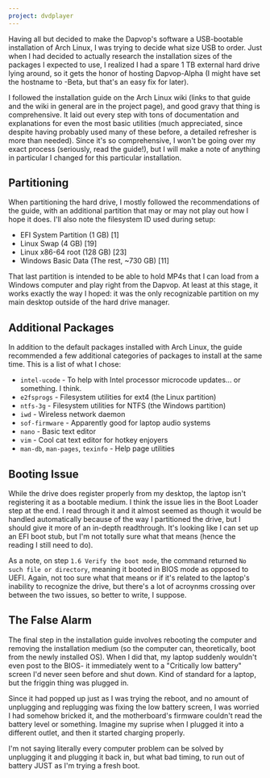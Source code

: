 ```yaml
---
project: dvdplayer 
---
```

Having all but decided to make the Dapvop's software a USB-bootable installation of Arch Linux, I was trying to decide what size USB to order. Just when I had decided to actually research the installation sizes of the packages I expected to use, I realized I had a spare 1 TB external hard drive lying around, so it gets the honor of hosting Dapvop-Alpha (I might have set the hostname to -Beta, but that's an easy fix for later).

I followed the installation guide on the Arch Linux wiki (links to that guide and the wiki in general are in the project page), and good gravy that thing is comprehensive. It laid out every step with tons of documentation and explanations for even the most basic utilities (much appreciated, since despite having probably used many of these before, a detailed refresher is more than needed). Since it's so comprehensive, I won't be going over my exact process (seriously, read the guide!), but I will make a note of anything in particular I changed for this particular installation.

## Partitioning

When partitioning the hard drive, I mostly followed the recommendations of the guide, with an additional partition that may or may not play out how I hope it does. I'll also note the filesystem ID used during setup:
- EFI System Partition (1 GB) [1]
- Linux Swap (4 GB) [19]
- Linux x86-64 root (128 GB) [23]
- Windows Basic Data (The rest, ~730 GB) [11]

That last partition is intended to be able to hold MP4s that I can load from a Windows computer and play right from the Dapvop. At least at this stage, it works exactly the way I hoped: it was the only recognizable partition on my main desktop outside of the hard drive manager.

## Additional Packages

In addition to the default packages installed with Arch Linux, the guide recommended a few additional categories of packages to install at the same time. This is a list of what I chose:
- `intel-ucode` - To help with Intel processor microcode updates... or something. I think.
- `e2fsprogs` - Filesystem utilities for ext4 (the Linux partition)
- `ntfs-3g` - Filesystem utilities for NTFS (the Windows partition)
- `iwd` - Wireless network daemon
- `sof-firmware` - Apparently good for laptop audio systems
- `nano` - Basic text editor
- `vim` - Cool cat text editor for hotkey enjoyers
- `man-db`, `man-pages`, `texinfo` - Help page utilities

## Booting Issue

While the drive does register properly from my desktop, the laptop isn't registering it as a bootable medium. I think the issue lies in the Boot Loader step at the end. I read through it and it almost seemed as though it would be handled automatically because of the way I partitioned the drive, but I should give it more of an in-depth readthrough. It's looking like I can set up an EFI boot stub, but I'm not totally sure what that means (hence the reading I still need to do).

As a note, on step `1.6 Verify the boot mode`, the command returned `No such file or directory`, meaning it booted in BIOS mode as opposed to UEFI. Again, not too sure what that means or if it's related to the laptop's inability to recognize the drive, but there's a lot of acroynms crossing over between the two issues, so better to write, I suppose.

## The False Alarm

The final step in the installation guide involves rebooting the computer and removing the installation medium (so the computer can, theoretically, boot from the newly installed OS). When I did that, my laptop suddenly wouldn't even post to the BIOS- it immediately went to a "Critically low battery" screen I'd never seen before and shut down. Kind of standard for a laptop, but the friggin thing was plugged in.

Since it had popped up just as I was trying the reboot, and no amount of unplugging and replugging was fixing the low battery screen, I was worried I had somehow bricked it, and the motherboard's firmware couldn't read the battery level or something. Imagine my suprise when I plugged it into a different outlet, and then it started charging properly.

I'm not saying literally every computer problem can be solved by unplugging it and plugging it back in, but what bad timing, to run out of battery JUST as I'm trying a fresh boot.
